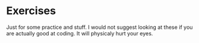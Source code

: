# Exercises
Just for some practice and stuff. I would not suggest looking at these if you are actually good at coding. It will physicaly hurt your eyes.
